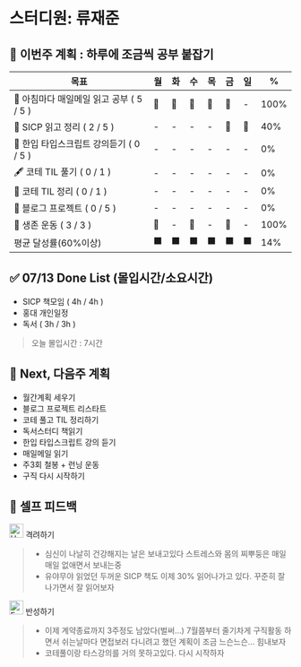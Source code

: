# 스터디원: 류재준

## 🚀 이번주 계획 : 하루에 조금씩 공부 붙잡기

| 목표                            | 월   | 화   | 수   | 목   | 금   | 일   | %   |
| ------------------------------- | --- | --- | --- | --- | --- | --- | --- |
| 📰 아침마다 매일메일 읽고 공부 ( 5 / 5 ) |🌠|🌠|🌠|🌠|🌠|-| 100% |
| 📖 SICP 읽고 정리 ( 2 / 5 ) |-|-|-|-|🌠|🌠| 40% |
| 📌 한입 타입스크립트 강의듣기 ( 0 / 5 ) |-|-|-|-|-|-| 0% |
| 🖋️ 코테 TIL 풀기 ( 0 / 1 ) |-|-|-|-|-|-| 0% |
| 🧵 코테 TIL 정리 ( 0 / 1 ) |-|-|-|-|-|-| 0% |
| 👀 블로그 프로젝트 ( 0 / 5 ) |-|-|-|-|-|-| 0% |
| 💪 생존 운동 ( 3 / 3 )               |🌠|-|🌠|-|🌠|-| 100% |
| 평균 달성률(60%이상)      |⬛|⬛|⬛|⬛|⬛|⬛|  14% |

## ✅ 07/13 Done List (몰입시간/소요시간) 
- SICP 책모임 ( 4h / 4h )
- 홍대 개인일정
- 독서 ( 3h / 3h )
> 오늘 몰입시간 : 7시간

## 🌱 Next, 다음주 계획
- 월간계획 세우기
- 블로그 프로젝트 리스타트
- 코테 풀고 TIL 정리하기
- 독서스터디 책읽기
- 한입 타입스크립트 강의 듣기
- 매일메일 읽기
- 주3회 철봉 + 런닝 운동
- 구직 다시 시작하기

## 🎉 셀프 피드백

<img src="https://raw.githubusercontent.com/Tarikul-Islam-Anik/Animated-Fluent-Emojis/master/Emojis/Smilies/Hugging%20Face.png" alt="Hugging Face" width="25" height="25"> 격려하기</img>

> - 심신이 나날히 건강해지는 날은 보내고있다 스트레스와 몸의 찌뿌둥은 매일매일 없애면서 보내는중
> - 유야무야 읽었던 두꺼운 SICP 책도 이제 30% 읽어나가고 있다. 꾸준히 잘 나가면서 잘 읽어보자

<img src="https://raw.githubusercontent.com/Tarikul-Islam-Anik/Animated-Fluent-Emojis/master/Emojis/Smilies/Face%20with%20Monocle.png" alt="Face with Monocle" width="25" height="25"> 반성하기</img>

> - 이제 계약종료까지 3주정도 남았다(벌써...) 7월쯤부터 줄기차게 구직활동 하면서 쉬는날마다 면접보러 다니려고 했던 계획이 조금 느슨느슨... 힘내보자
> - 코테풀이랑 타스강의를 거의 못하고있다. 다시 시작하자
